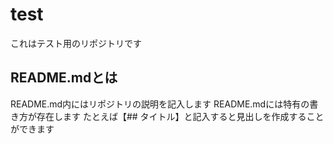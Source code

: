 test
====
これはテスト用のリポジトリです
## README.mdとは
README.md内にはリポジトリの説明を記入します
README.mdには特有の書き方が存在します
たとえば【## タイトル】と記入すると見出しを作成することができます